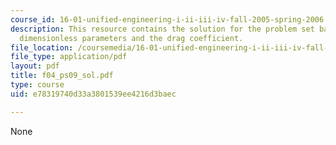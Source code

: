 ```yaml
---
course_id: 16-01-unified-engineering-i-ii-iii-iv-fall-2005-spring-2006
description: This resource contains the solution for the problem set based on the
  dimensionless parameters and the drag coefficient.
file_location: /coursemedia/16-01-unified-engineering-i-ii-iii-iv-fall-2005-spring-2006/e78319740d33a3801539ee4216d3baec_f04_ps09_sol.pdf
file_type: application/pdf
layout: pdf
title: f04_ps09_sol.pdf
type: course
uid: e78319740d33a3801539ee4216d3baec

---
```

None